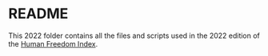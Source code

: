 # README
This 2022 folder contains all the files and scripts used in the 2022 edition of the [Human Freedom Index](www.cato.org/hfi). 

